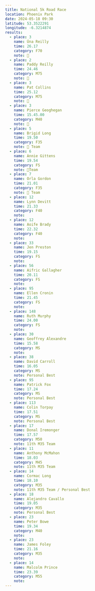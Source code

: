 ```yaml
---
title: National 5k Road Race
location: Phoenix Park
date: 2024-05-18 09:30
latitude: 53.3522291
longitude: -6.3214874
results:
  - place: 3
    name: Úna Reilly
    time: 26.17
    category: F70
    note: 🥉
  - place: 2
    name: Paddy Reilly
    time: 24.46
    category: M75
    note: 🥈
  - place: 3
    name: Pat Collins
    time: 25.12
    category: M75
    note: 🥉
  - place: 3
    name: Pierce Geoghegan
    time: 15.45.00
    category: M40
    note: 🥉
  - place: 5
    name: Brigid Long 
    time: 19.50
    category: F35
    note: 🥉 Team
  - place: 6
    name: Annie Gittens
    time: 19.54
    category: FS
    note: 🥉Team
  - place: 7
    name: Orla Gordon
    time: 21.01
    category: F35
    note: 🥉 Team
  - place: 12
    name: Lynn Devitt
    time: 21.33
    category: F40
    note: 
  - place: 12
    name: Aoife Brady
    time: 22.32
    category: F40
    note:
  - place: 33
    name: Jen Preston
    time: 19.15
    category: FS
    note:
  - place: 56
    name: Aifric Gallagher
    time: 20.11
    category: FS
    note: 
  - place: 95
    name: Ellen Cronin
    time: 21.45
    category: FS
    note:
  - place: 148
    name: Ruth Murphy
    time: 24.00
    category: FS
    note:
  - place: 30
    name: Geoffrey Alexandre
    time: 15.58
    category: MS
    note:
  - place: 38
    name: David Carroll
    time: 16.05
    category: MS
    note: Personal Best
  - place: 95
    name: Patrick Fox
    time: 17.24
    category: MS
    note: Personal Best
  - place: 113
    name: Colin Torpay
    time: 17.51
    category: MS
    note: Personal Best
  - place: 17
    name: Donal Iremonger
    time: 17.57
    category: M50
    note: 11th M35 Team 
  - place: 11
    name: Anthony McMahon 
    time: 18.03
    category: M45
    note: 11th M35 Team 
  - place: 14
    name: Cormac Long 
    time: 18.10
    category: M35 
    note: 11th M35 Team / Personal Best
  - place: 18
    name: Alejandro Cavallo
    time: 19.05
    category: M35
    note: Personal Best
  - place: 23
    name: Peter Bowe
    time: 19.34
    category: M40
    note: 
  - place: 23
    name: James Foley
    time: 21.16
    category: M35
    note: 
  - place: 14
    name: Malcolm Prince
    time: 23.39
    category: M55
    note: 
---
```

